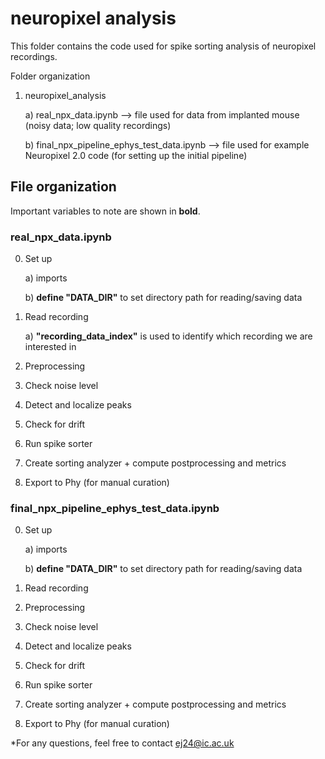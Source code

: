 # neuropixel analysis

This folder contains the code used for spike sorting analysis of neuropixel recordings.

Folder organization

1) neuropixel_analysis

	a) real_npx_data.ipynb --> file used for data from implanted mouse (noisy data; low quality recordings)
	
	b) final_npx_pipeline_ephys_test_data.ipynb --> file used for example Neuropixel 2.0 code (for setting up the initial pipeline)
	
## File organization

Important variables to note are shown in **bold**. 

### real_npx_data.ipynb 

0) Set up 

	a) imports
	
	b) **define "DATA_DIR"** to set directory path for reading/saving data
	
1) Read recording

	a) **"recording_data_index"** is used to identify which recording we are interested in 
	
2) Preprocessing
	
3) Check noise level

4) Detect and localize peaks

5) Check for drift

6) Run spike sorter

7) Create sorting analyzer + compute postprocessing and metrics

8) Export to Phy (for manual curation) 

### final_npx_pipeline_ephys_test_data.ipynb 

0) Set up 

	a) imports
	
	b) **define "DATA_DIR"** to set directory path for reading/saving data
	
1) Read recording
	
2) Preprocessing
	
3) Check noise level

4) Detect and localize peaks

5) Check for drift

6) Run spike sorter

7) Create sorting analyzer + compute postprocessing and metrics

8) Export to Phy (for manual curation) 


*For any questions, feel free to contact ej24@ic.ac.uk
	